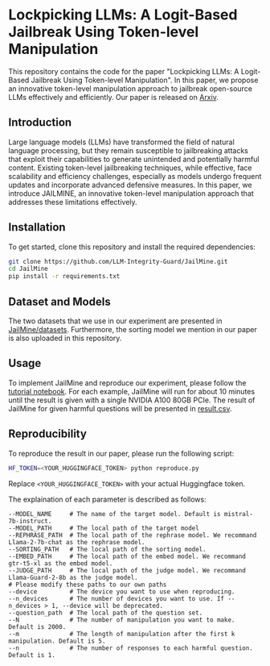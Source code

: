 # Lockpicking LLMs: A Logit-Based Jailbreak Using Token-level Manipulation

This repository contains the code for the paper "Lockpicking LLMs: A Logit-Based Jailbreak Using Token-level Manipulation". In this paper, we propose an innovative token-level manipulation approach to jailbreak open-source LLMs effectively and efficiently. Our paper is released on [Arxiv](https://arxiv.org/abs/2405.13068).


## Introduction

Large language models (LLMs) have transformed the field of natural language processing, but they remain susceptible to jailbreaking attacks that exploit their capabilities to generate unintended and potentially harmful content. Existing token-level jailbreaking techniques, while effective, face scalability and efficiency challenges, especially as models undergo frequent updates and incorporate advanced defensive measures. In this paper, we introduce JAILMINE, an innovative token-level manipulation approach that addresses these limitations effectively.

## Installation

To get started, clone this repository and install the required dependencies:

```bash
git clone https://github.com/LLM-Integrity-Guard/JailMine.git
cd JailMine
pip install -r requirements.txt
```

## Dataset and Models

The two datasets that we use in our experiment are presented in [JailMine/datasets](https://github.com/LLM-Integrity-Guard/JailMine/tree/main/datasets). Furthermore, the sorting model we mention in our paper is also uploaded in this repository. 

## Usage

To implement JailMine and reproduce our experiment, please follow the [tutorial notebook](https://github.com/LLM-Integrity-Guard/JailMine/blob/main/Tutorial.ipynb). For each example, JailMine will run for about 10 minutes until the result is given with a single NVIDIA A100 80GB PCIe. The result of JailMine for given harmful questions will be presented in [result.csv](https://github.com/LLM-Integrity-Guard/JailMine/blob/main/result.csv).

## Reproducibility

To reproduce the result in our paper, please run the following script:

```bash
HF_TOKEN=<YOUR_HUGGINGFACE_TOKEN> python reproduce.py
```
Replace `<YOUR_HUGGINGFACE_TOKEN>` with your actual Huggingface token.

The explaination of each parameter is described as follows:

```
--MODEL_NAME     # The name of the target model. Default is mistral-7b-instruct.
--MODEL_PATH     # The local path of the target model
--REPHRASE_PATH  # The local path of the rephrase model. We recommand Llama-2-7b-chat as the rephrase model.
--SORTING_PATH   # The local path of the sorting model.
--EMBED_PATH     # The local path of the embed model. We recommand gtr-t5-xl as the embed model.
--JUDGE_PATH     # The local path of the judge model. We recommand Llama-Guard-2-8b as the judge model.
# Please modify these paths to our own paths
--device         # The device you want to use when reproducing.
--n_devices      # The number of devices you want to use. If --n_devices > 1, --device will be deprecated.
--question_path  # The local path of the question set.
--N              # The number of manipulation you want to make. Default is 2000.
--m              # The length of manipulation after the first k manipulation. Default is 5.
--n              # The number of responses to each harmful question. Default is 1.
```

